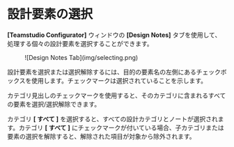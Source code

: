 # 設計要素の選択

**[Teamstudio Configurator]** ウィンドウの **[Design Notes]** タブを使用して、処理する個々の設計要素を選択することができます。

<figure markdown="1">
  ![Design Notes Tab](img/selecting.png)
</figure>

設計要素を選択または選択解除するには、目的の要素名の左側にあるチェックボックスを使用します。チェックマークは選択されていることを示します。

カテゴリ見出しのチェックマークを使用すると、そのカテゴリに含まれるすべての要素を選択/選択解除できます。

カテゴリ **[ すべて ]** を選択すると、すべての設計カテゴリとノートが選択されます。カテゴリ **[ すべて ]** にチェックマークが付いている場合、子カテゴリまたは要素の選択を解除すると、解除された項目が対象から除外されます。